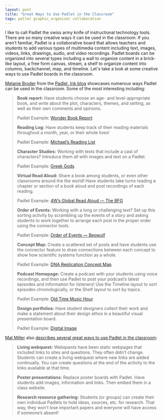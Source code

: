 ```yaml
---
layout: post
title: "Great Ways to Use Padlet in the Classroom"
tags: pallet graphic_organizer collaboration
---
```


I like to call Padlet the swiss army knife of instructional technology tools.  There are so many creative ways it can be used in the classroom.  If you aren’t familiar, Padlet is a collaborative board that allows teachers and students to add various types of multimedia content including text, images, videos, links, drawings, audio, and video recordings.  Padlet boards can be organized into several types including a wall to organize content in a brick-like layout, a free form canvas, stream, a shelf to organize content into columns, backchannel, map, and timeline.  Let's take a look at some creative ways to use Padlet boards in the classroom.

<!--more-->

[Melanie Broder](https://twitter.com/melbroder) from the [Padlet, Ink blog](https://medium.com/padlet-ink) showcases numerous ways Padlet can be used in the classroom.  Some of the most interesting including:

> **Book report:** Have students choose an age- and level-appropriate book, and write about the plot, characters, themes, and setting, as well as their own comments and opinions.
>
> Padlet Example: [Wonder Book Report](https://padlet.com/brath2/j7gqo1r6azga)
>
> **Reading Log:** Have students keep track of their reading materials throughout a month, year, or their whole lives!
>
> Padlet Example: [Michael’s Reading List](https://padlet.com/mh_6499/mhcxi8sdzas4)
>
> **Character Studies:** Working with texts that include a cast of characters? Introduce them all with images and text on a Padlet.
>
> Padlet Example: [Greek Gods](https://padlet.com/pkrason/GreekMythology)
>
> **Virtual Read Aloud:** Share a book among students, or even other classrooms around the the world! Have students take turns reading a chapter or section of a book aloud and post recordings of each reading.
>
> Padlet Example: [4W’s Global Read Aloud — The BFG](https://padlet.com/ewooldridge2/e5mpl2bzm6d2)
>
> **Order of Events:** Working with a long or challenging text? Set up this sorting activity by scrambling up the events of a story and asking students to work together to arrange each post in the proper order using the connector tools.
>
> Padlet Example: [Order of Events — Beowulf](https://padlet.com/michelle_harmon/8k89pkncw7qm)
>
> **Concept Map:** Create a scattered set of posts and have students use the connector feature to draw connections between each concept to show how scientific systems function as a whole.
>
> Padlet Example: [DNA Replication Concept Map](https://padlet.com/19gonzalezespitiaa/14mdh1v9yxb7)
>
> **Podcast Homepage:** Create a podcast with your students using voice recordings, and then use Padlet to post your podcast’s latest episodes and information for listeners! Use the Timeline layout to sort episodes chronologically, or the Shelf layout to sort by topics.
>
> Padlet Example: [Old Time Music Hour](https://padlet.com/newtchaser/OTMH)
>
> **Design portfolios:** Have student designers collect their work and make a statement about their design ethos in a beautiful visual presentation board.
>
> Padlet Example: [Digital Image](https://padlet.com/bethanylouise_hilliard/dc4n40ss5ffz)

[Mat Miller](https://twitter.com/jmattmiller) also [describes several great ways to use Padlet in the classroom](https://ditchthattextbook.com/20-useful-ways-to-use-padlet-in-class-now/):

> **Living webquest:** Webquests have been static webpages that included links to sites and questions. They often didn’t change. Students can create a living webquest where new links are added continually. You can create questions at the end of the activity to the links available at that time.
>
> **Poster presentations:** Replace poster boards with Padlet. Have students add images, information and links. Then embed them in a class website.
>
> **Research resource gathering:** Students (or groups) can create their own individual Padlets to hold ideas, sources, etc. for research. That way, they won’t lose important papers and everyone will have access if someone’s absent!